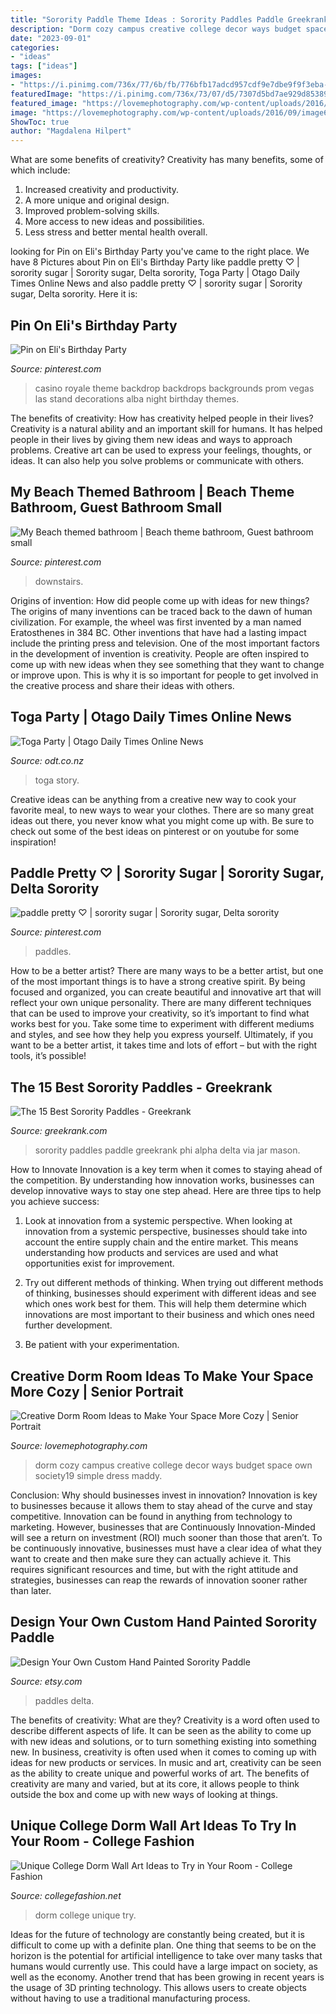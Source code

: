 ```yaml
---
title: "Sorority Paddle Theme Ideas : Sorority Paddles Paddle Greekrank Phi Alpha Delta Via Jar Mason"
description: "Dorm cozy campus creative college decor ways budget space own society19 simple dress maddy"
date: "2023-09-01"
categories:
- "ideas"
tags: ["ideas"]
images:
- "https://i.pinimg.com/736x/77/6b/fb/776bfb17adcd957cdf9e7dbe9f9f3eba--sorority-paddles-sorority-life.jpg"
featuredImage: "https://i.pinimg.com/736x/73/07/d5/7307d5bd7ae929d8538900d9c4dfd914--casino-theme-casino-party.jpg"
featured_image: "https://lovemephotography.com/wp-content/uploads/2016/09/image6-1.jpg"
image: "https://lovemephotography.com/wp-content/uploads/2016/09/image6-1.jpg"
ShowToc: true
author: "Magdalena Hilpert"
---
```



What are some benefits of creativity?
Creativity has many benefits, some of which include: 
1. Increased creativity and productivity.
2. A more unique and original design.
3. Improved problem-solving skills.
4. More access to new ideas and possibilities. 
5. Less stress and better mental health overall.

	

		
looking for Pin on Eli&#039;s Birthday Party you've came to the right place. We have 8 Pictures about Pin on Eli&#039;s Birthday Party like paddle pretty ♡ | sorority sugar | Sorority sugar, Delta sorority, Toga Party | Otago Daily Times Online News and also paddle pretty ♡ | sorority sugar | Sorority sugar, Delta sorority. Here it is:
		
    
## Pin On Eli&#039;s Birthday Party

<img loading=lazy src="https://i.pinimg.com/736x/73/07/d5/7307d5bd7ae929d8538900d9c4dfd914--casino-theme-casino-party.jpg" onerror="this.onerror=null;this.src='https://tse4.mm.bing.net/th?id=OIP.6fSJS7XEoiQbN-VpJ1tb6AHaHa&amp;pid=15.1';" alt="Pin on Eli&#039;s Birthday Party">

_Source: pinterest.com_

>casino royale theme backdrop backdrops backgrounds prom vegas las stand decorations alba night birthday themes. 

	

The benefits of creativity: How has creativity helped people in their lives?
Creativity is a natural ability and an important skill for humans. It has helped people in their lives by giving them new ideas and ways to approach problems. Creative art can be used to express your feelings, thoughts, or ideas. It can also help you solve problems or communicate with others.

    
## My Beach Themed Bathroom | Beach Theme Bathroom, Guest Bathroom Small

<img loading=lazy src="https://i.pinimg.com/originals/9b/1c/62/9b1c62d32ac729c57d155e01ecd30837.jpg" onerror="this.onerror=null;this.src='https://tse4.mm.bing.net/th?id=OIP.3G-9x7HeQYqYkLzeqN3IsAHaJ4&amp;pid=15.1';" alt="My Beach themed bathroom | Beach theme bathroom, Guest bathroom small">

_Source: pinterest.com_

>downstairs. 

	

Origins of invention: How did people come up with ideas for new things?
The origins of many inventions can be traced back to the dawn of human civilization. For example, the wheel was first invented by a man named Eratosthenes in 384 BC. Other inventions that have had a lasting impact include the printing press and television. 
One of the most important factors in the development of invention is creativity. People are often inspired to come up with new ideas when they see something that they want to change or improve upon. This is why it is so important for people to get involved in the creative process and share their ideas with others.

    
## Toga Party | Otago Daily Times Online News

<img loading=lazy src="https://www.odt.co.nz/sites/default/files/styles/odt_story_slideshow/public/slideshow/node-1194528/2017/02/2017_toga_03.jpg?itok=HBu9ewDW" onerror="this.onerror=null;this.src='https://tse1.mm.bing.net/th?id=OIP.052xN-5_PdQO-GTfMmYk1gHaE1&amp;pid=15.1';" alt="Toga Party | Otago Daily Times Online News">

_Source: odt.co.nz_

>toga story. 

	

Creative ideas can be anything from a creative new way to cook your favorite meal, to new ways to wear your clothes. There are so many great ideas out there, you never know what you might come up with. Be sure to check out some of the best ideas on pinterest or on youtube for some inspiration!

    
## Paddle Pretty ♡ | Sorority Sugar | Sorority Sugar, Delta Sorority

<img loading=lazy src="https://i.pinimg.com/736x/77/6b/fb/776bfb17adcd957cdf9e7dbe9f9f3eba--sorority-paddles-sorority-life.jpg" onerror="this.onerror=null;this.src='https://tse3.mm.bing.net/th?id=OIP.QY7M7b6eYUQ2gGHIj1UdcAHaHE&amp;pid=15.1';" alt="paddle pretty ♡ | sorority sugar | Sorority sugar, Delta sorority">

_Source: pinterest.com_

>paddles. 

	

How to be a better artist?
There are many ways to be a better artist, but one of the most important things is to have a strong creative spirit. By being focused and organized, you can create beautiful and innovative art that will reflect your own unique personality. There are many different techniques that can be used to improve your creativity, so it’s important to find what works best for you. Take some time to experiment with different mediums and styles, and see how they help you express yourself. Ultimately, if you want to be a better artist, it takes time and lots of effort – but with the right tools, it’s possible!

    
## The 15 Best Sorority Paddles - Greekrank

<img loading=lazy src="http://www.greekrank.com/images/articles/article20150217/image001.jpg" onerror="this.onerror=null;this.src='https://tse3.mm.bing.net/th?id=OIP.aSbkWLPUPf_tG2qUR2wGiQAAAA&amp;pid=15.1';" alt="The 15 Best Sorority Paddles - Greekrank">

_Source: greekrank.com_

>sorority paddles paddle greekrank phi alpha delta via jar mason. 

	

How to Innovate
Innovation is a key term when it comes to staying ahead of the competition. By understanding how innovation works, businesses can develop innovative ways to stay one step ahead. Here are three tips to help you achieve success:
1. Look at innovation from a systemic perspective. When looking at innovation from a systemic perspective, businesses should take into account the entire supply chain and the entire market. This means understanding how products and services are used and what opportunities exist for improvement.

2. Try out different methods of thinking. When trying out different methods of thinking, businesses should experiment with different ideas and see which ones work best for them. This will help them determine which innovations are most important to their business and which ones need further development.

3. Be patient with your experimentation.

    
## Creative Dorm Room Ideas To Make Your Space More Cozy | Senior Portrait

<img loading=lazy src="https://lovemephotography.com/wp-content/uploads/2016/09/image6-1.jpg" onerror="this.onerror=null;this.src='https://tse4.mm.bing.net/th?id=OIP.VZjQClq2MQpwuUetbi1j4wHaFd&amp;pid=15.1';" alt="Creative Dorm Room Ideas to Make Your Space More Cozy | Senior Portrait">

_Source: lovemephotography.com_

>dorm cozy campus creative college decor ways budget space own society19 simple dress maddy. 

	

Conclusion: Why should businesses invest in innovation?
Innovation is key to businesses because it allows them to stay ahead of the curve and stay competitive. Innovation can be found in anything from technology to marketing. However, businesses that are Continuously Innovation-Minded will see a return on investment (ROI) much sooner than those that aren’t. To be continuously innovative, businesses must have a clear idea of what they want to create and then make sure they can actually achieve it. This requires significant resources and time, but with the right attitude and strategies, businesses can reap the rewards of innovation sooner rather than later.

    
## Design Your Own Custom Hand Painted Sorority Paddle

<img loading=lazy src="https://img1.etsystatic.com/013/0/7156874/il_fullxfull.445521897_ixu8.jpg" onerror="this.onerror=null;this.src='https://tse2.mm.bing.net/th?id=OIP.uXb3NLXGlqoNKbci-jwZBAHaHo&amp;pid=15.1';" alt="Design Your Own Custom Hand Painted Sorority Paddle">

_Source: etsy.com_

>paddles delta. 

	

The benefits of creativity: What are they?
Creativity is a word often used to describe different aspects of life. It can be seen as the ability to come up with new ideas and solutions, or to turn something existing into something new. In business, creativity is often used when it comes to coming up with ideas for new products or services. In music and art, creativity can be seen as the ability to create unique and powerful works of art. The benefits of creativity are many and varied, but at its core, it allows people to think outside the box and come up with new ways of looking at things.

    
## Unique College Dorm Wall Art Ideas To Try In Your Room - College Fashion

<img loading=lazy src="https://www.collegefashion.net/wp-content/uploads/2019/01/dorm-wall-art.jpg" onerror="this.onerror=null;this.src='https://tse3.mm.bing.net/th?id=OIP.oY1A5W1NtMuSNemdOQZorwHaE8&amp;pid=15.1';" alt="Unique College Dorm Wall Art Ideas to Try in Your Room - College Fashion">

_Source: collegefashion.net_

>dorm college unique try. 

	

Ideas for the future of technology are constantly being created, but it is difficult to come up with a definite plan. One thing that seems to be on the horizon is the potential for artificial intelligence to take over many tasks that humans would currently use. This could have a large impact on society, as well as the economy. Another trend that has been growing in recent years is the usage of 3D printing technology. This allows users to create objects without having to use a traditional manufacturing process.

